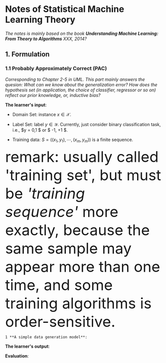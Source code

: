 # Notes of Statistical Machine Learning Theory

*The notes is mainly based on the book **Understanding Machine Learning: From Theory to Algorithms** XXX, 2014?*

## 1. Formulation

### 1.1 Probably Approximately Correct (PAC)

*Corresponding to Chapter 2-5 in UML. This part mainly answers the quesion: What can we know about the generalization error? How does the hypothesis set (in application, the choice of classifier, regressor or so on) reflect our prior knowledge, or, inductive bias?*

**The learner's input**:

- Domain Set: instance $x \in \mathcal{X}$.
  
- Label Set: label $y \in \mathcal{Y}$. Currently, just consider binary classification task, i.e., $y = 0,1 $ or $ -1, +1 $.

- Training data: $S=((x_1, y_1), \cdots, (x_m,y_m))$ is a finite sequence.

<font size=7>remark: usually called 'training set', but must be *'training sequence'* more exactly, because the same sample may appear more than one time, and some training algorithms is order-sensitive.</font>

    1 **A simple data generation model**:

**The learner's output**:

**Evaluation**: